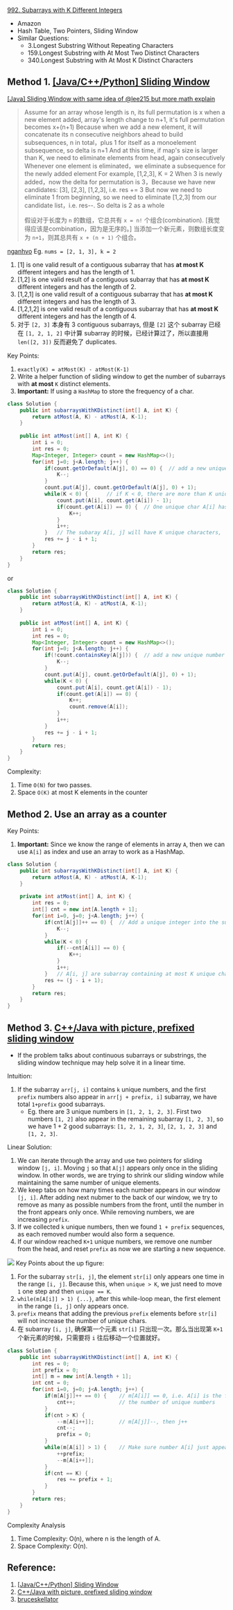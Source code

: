 [992. Subarrays with K Different Integers](https://leetcode.com/problems/subarrays-with-k-different-integers/)

* Amazon
* Hash Table, Two Pointers, Sliding Window
* Similar Questions:
    * 3.Longest Substring Without Repeating Characters
    * 159.Longest Substring with At Most Two Distinct Characters
    * 340.Longest Substring with At Most K Distinct Characters
    

## Method 1. [[Java/C++/Python] Sliding Window](https://leetcode.com/problems/subarrays-with-k-different-integers/discuss/523136/JavaC%2B%2BPython-Sliding-Window)
[[Java] Sliding Window with same idea of @lee215 but more math explain](https://leetcode.com/problems/subarrays-with-k-different-integers/discuss/763158/Java-Sliding-Window-with-same-idea-of-%40lee215-but-more-math-explain)
> Assume for an array whose length is n, its full permutation is x
> when a new element added, array's length change to n+1, it's full permutation becomes x+(n+1)
> Because when we add a new element, it will concatenate its n consecutive neighbors ahead to build subsequences, n in total，plus 1 for itself as a monoelement subsequence, so delta is n+1
> And at this time, if map's size is larger than K, we need to eliminate elements from head, again consecutively
> Whenever one element is eliminated，we eliminate a subsequence for the newly added element
> For example, [1,2,3], K = 2
> When 3 is newly added，now the delta for permutation is 3，Because we have new candidates: [3], [2,3], [1,2,3], i.e. res += 3
> But now we need to eliminate 1 from beginning, so we need to eliminate [1,2,3] from our candidate list，i.e. res--. So delta is 2 as a whole
>
> 假设对于长度为 `n` 的数组，它总共有 `x = n!` 个组合(combination). [我觉得应该是combination，因为是无序的。]
> 当添加一个新元素，则数组长度变为 `n+1`，则其总共有 `x + (n + 1)` 个组合。 
        
[nganhvo](https://leetcode.com/problems/subarrays-with-k-different-integers/discuss/523136/JavaC++Python-Sliding-Window/556706)
Eg. `nums = [2, 1, 3], k = 2`
1. [1] is one valid result of a contiguous subarray that has **at most K** different integers and has the length of 1.
2. [1,2] is one valid result of a contiguous subarray that has **at most K** different integers and has the length of 2.
3. [1,2,1] is one valid result of a contiguous subarray that has **at most K** different integers and has the length of 3.
4. [1,2,1,2] is one valid result of a contiguous subarray that has **at most K** different integers and has the length of 4.
5. 对于 `[2, 3]` 本身有 3 contiguous subarrays, 但是 `[2]` 这个 subarray 已经在 `[1, 2, 1, 2]` 中计算 subarray 的时候，已经计算过了，所以直接用 `len([2, 3])` 反而避免了 duplicates.

Key Points:
1. `exactly(K) = atMost(K) - atMost(K-1)`
2. Write a helper function of sliding window to get the number of subarrays with **at most** `K` distinct elements.
3. **Important:** If using a `HashMap` to store the frequency of a char.
```java
class Solution {
    public int subarraysWithKDistinct(int[] A, int K) {
        return atMost(A, K) - atMost(A, K-1);
    }
    
    public int atMost(int[] A, int K) {
        int i = 0;
        int res = 0;
        Map<Integer, Integer> count = new HashMap<>();
        for(int j=0; j<A.length; j++) {
            if(count.getOrDefault(A[j], 0) == 0) {  // add a new unique number
                K--;
            }
            count.put(A[j], count.getOrDefault(A[j], 0) + 1);
            while(K < 0) {      // if K < 0, there are more than K unique chars in A[i, j]
                count.put(A[i], count.get(A[i]) - 1);
                if(count.get(A[i]) == 0) {  // One unique char A[i] has been removed, 
                    K++;
                }
                i++;
            }   // The subaray A[i, j] will have K unique characters, 
            res += j - i + 1;
        }
        return res;
    }
}
```

or 

```java
class Solution {
    public int subarraysWithKDistinct(int[] A, int K) {
        return atMost(A, K) - atMost(A, K-1);
    }
    
    public int atMost(int[] A, int K) {
        int i = 0;
        int res = 0;
        Map<Integer, Integer> count = new HashMap<>();
        for(int j=0; j<A.length; j++) {
            if(!count.containsKey(A[j])) {  // add a new unique number
                K--;
            }
            count.put(A[j], count.getOrDefault(A[j], 0) + 1);
            while(K < 0) {
                count.put(A[i], count.get(A[i]) - 1);
                if(count.get(A[i]) == 0) {
                    K++;
                    count.remove(A[i]);
                }
                i++;
            }
            res += j - i + 1;
        }
        return res;
    }
}
```
Complexity:
1. Time `O(N)` for two passes.
2. Space `O(K)` at most K elements in the counter


## Method 2. Use an array as a counter
Key Points:
1. **Important:** Since we know the range of elements in array `A`, then we can use `A[i]` as index and use an array to work as a HashMap.

```java
class Solution {
    public int subarraysWithKDistinct(int[] A, int K) {
        return atMost(A, K) - atMost(A, K-1);
    }
    
    private int atMost(int[] A, int K) {
        int res = 0;
        int[] cnt = new int[A.length + 1];
        for(int i=0, j=0; j<A.length; j++) {
            if(cnt[A[j]]++ == 0) {  // Add a unique integer into the subarray
                K--;
            }
            while(K < 0) {
                if(--cnt[A[i]] == 0) {
                    K++;
                }
                i++;
            }   // A[i, j] are subarray containing at most K unique chars
            res += (j - i + 1);
        }
        return res;
    }
}
```


## Method 3. [C++/Java with picture, prefixed sliding window](https://leetcode.com/problems/subarrays-with-k-different-integers/discuss/235235/C%2B%2BJava-with-picture-prefixed-sliding-window)
* If the problem talks about continuous subarrays or substrings, the sliding window technique may help solve it in a linear time.

Intuition:
1. If the subarray `arr[j, i]` contains `k` unique numbers, and the first `prefix` numbers also appear in `arr[j + prefix, i]` subarray, we have total `1+prefix` good subarrays.
    * Eg. there are 3 unique numbers in `[1, 2, 1, 2, 3]`. First two numbers `[1, 2]` also appear in the remaining subarray `[1, 2, 3]`, so we have 1 + 2 good subarrays: `[1, 2, 1, 2, 3]`, `[2, 1, 2, 3]` and `[1, 2, 3]`.

Linear Solution:
1. We can iterate through the array and use two pointers for sliding window `[j, i]`. Moving `j` so that `A[j]` appears only once in the sliding window. In other words, we are trying to shrink our sliding window while maintaining the same number of unique elements.
2. We keep tabs on how many times each number appears in our window `[j, i]`. After adding next nubmer to the back of our window, we try to remove as many as possible numbers from the front, until the number in the front appears only once. While removing numbers, we are increasing `prefix`.
3. If we collected `k` unique numbers, then we found `1 + prefix` sequences, as each removed number would also form a sequence.
4. If our window reached `K+1` unique numbers, we remove one number from the head, and reset `prefix` as now we are starting a new sequence.

![](images/992_two_pointers.png)
Key Points about the up figure:
1. For the subarray `str[i, j]`, the element `str[i]` only appears one time in the range `[i, j]`. Because this, when `unique > K`, we just need to move `1` one step and then `unique == K`.
2. `while(m[A[i]] > 1) {...}`, after this while-loop mean, the first element in the range `[i, j]` only appears once.
3. `prefix` means that adding the previous `prefix` elements before `str[i]` will not increase the number of unique chars.
4. 在 subarray `[i, j]`, 确保第一个元素 `str[i]` 只出现一次。那么当出现第 `K+1` 个新元素的时候，只需要将 `i` 往后移动一个位置就好。
```java
class Solution {
    public int subarraysWithKDistinct(int[] A, int K) {
        int res = 0;
        int prefix = 0;
        int[] m = new int[A.length + 1];
        int cnt = 0;
        for(int i=0, j=0; j<A.length; j++) {
            if(m[A[j]]++ == 0) {    // m[A[i]] == 0, i.e. A[i] is the first time appears
                cnt++;              // the number of unique numbers
            }
            if(cnt > K) {
                --m[A[i++]];        // m[A[j]]--, then j++
                cnt--;
                prefix = 0;
            }
            while(m[A[i]] > 1) {    // Make sure number A[i] just appears only once in the sliding window
                ++prefix;
                --m[A[i++]];
            }
            if(cnt == K) {
                res += prefix + 1;
            }
        }
        return res;
    }
}
```
Complexity Analysis
1. Time Complexity: O(n), where n is the length of A.
2. Space Complexity: O(n).


## Reference:
1. [[Java/C++/Python] Sliding Window](https://leetcode.com/problems/subarrays-with-k-different-integers/discuss/523136/JavaC%2B%2BPython-Sliding-Window)
2. [C++/Java with picture, prefixed sliding window](https://leetcode.com/problems/subarrays-with-k-different-integers/discuss/235235/C%2B%2BJava-with-picture-prefixed-sliding-window)
3. [bruceskellator](https://leetcode.com/problems/subarrays-with-k-different-integers/discuss/235235/C++Java-with-picture-prefixed-sliding-window/251836)

